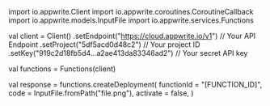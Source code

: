 import io.appwrite.Client
import io.appwrite.coroutines.CoroutineCallback
import io.appwrite.models.InputFile
import io.appwrite.services.Functions

val client = Client()
    .setEndpoint("https://cloud.appwrite.io/v1") // Your API Endpoint
    .setProject("5df5acd0d48c2") // Your project ID
    .setKey("919c2d18fb5d4...a2ae413da83346ad2") // Your secret API key

val functions = Functions(client)

val response = functions.createDeployment(
    functionId = "[FUNCTION_ID]",
    code = InputFile.fromPath("file.png"),
    activate = false,
)
